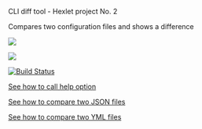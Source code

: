 CLI diff tool - Hexlet project No. 2

Compares two configuration files and shows a difference

<a href="https://codeclimate.com/github/sergye/project-lvl2-s365/maintainability"><img src="https://api.codeclimate.com/v1/badges/3be593ff695ae22ef90b/maintainability" /></a>

<a href="https://codeclimate.com/github/sergye/project-lvl2-s365/test_coverage"><img src="https://api.codeclimate.com/v1/badges/3be593ff695ae22ef90b/test_coverage" /></a>

[![Build Status](https://travis-ci.org/sergye/project-lvl2-s365.svg?branch=master)](https://travis-ci.org/sergye/project-lvl2-s365)

<a href="https://asciinema.org/a/jBRK2XiXfVzZ8WALaaEfujmiS">See how to call help option</a>

<a href="https://asciinema.org/a/jYqgtUylj8IDiCNlW6KhKTHTk">See how to compare two JSON files</a>

<a href="https://asciinema.org/a/ELgBmlu5j4GcGqTio0yhZFiEQ">See how to compare two YML files</a>